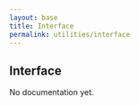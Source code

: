 ```yaml
---
layout: base
title: Interface
permalink: utilities/interface
---
```


## Interface

<p class="hint hint--error">No documentation yet.</p>